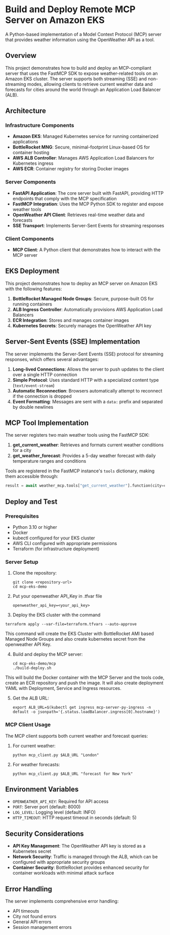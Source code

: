 # Build and Deploy Remote MCP Server on Amazon EKS

A Python-based implementation of a Model Context Protocol (MCP) server that provides weather information using the OpenWeather API as a tool.

## Overview

This project demonstrates how to build and deploy an MCP-compliant server that uses the FastMCP SDK to expose weather-related tools on an Amazon EKS cluster. The server supports both streaming (SSE) and non-streaming modes, allowing clients to retrieve current weather data and forecasts for cities around the world through an Application Load Balancer (ALB).

## Architecture

### Infrastructure Components

- **Amazon EKS**: Managed Kubernetes service for running containerized applications
- **BottleRocket MNG**: Secure, minimal-footprint Linux-based OS for container hosting
- **AWS ALB Controller**: Manages AWS Application Load Balancers for Kubernetes ingress
- **AWS ECR**: Container registry for storing Docker images

### Server Components

- **FastAPI Application**: The core server built with FastAPI, providing HTTP endpoints that comply with the MCP specification
- **FastMCP Integration**: Uses the MCP Python SDK to register and expose weather tools
- **OpenWeather API Client**: Retrieves real-time weather data and forecasts
- **SSE Transport**: Implements Server-Sent Events for streaming responses

### Client Components

- **MCP Client**: A Python client that demonstrates how to interact with the MCP server

## EKS Deployment

This project demonstrates how to deploy an MCP server on Amazon EKS with the following features:

1. **BottleRocket Managed Node Groups**: Secure, purpose-built OS for running containers
2. **ALB Ingress Controller**: Automatically provisions AWS Application Load Balancers
3. **ECR Integration**: Stores and manages container images
4. **Kubernetes Secrets**: Securely manages the OpenWeather API key

## Server-Sent Events (SSE) Implementation

The server implements the Server-Sent Events (SSE) protocol for streaming responses, which offers several advantages:

1. **Long-lived Connections**: Allows the server to push updates to the client over a single HTTP connection
2. **Simple Protocol**: Uses standard HTTP with a specialized content type (`text/event-stream`)
3. **Automatic Reconnection**: Browsers automatically attempt to reconnect if the connection is dropped
4. **Event Formatting**: Messages are sent with a `data:` prefix and separated by double newlines

## MCP Tool Implementation

The server registers two main weather tools using the FastMCP SDK:

1. **get_current_weather**: Retrieves and formats current weather conditions for a city
2. **get_weather_forecast**: Provides a 5-day weather forecast with daily temperature ranges and conditions

Tools are registered in the FastMCP instance's `tools` dictionary, making them accessible through:

```python
result = await weather_mcp.tools["get_current_weather"].function(city=city)
```

## Deploy and Test

### Prerequisites

- Python 3.10 or higher
- Docker
- kubectl configured for your EKS cluster
- AWS CLI configured with appropriate permissions
- Terraform (for infrastructure deployment)

### Server Setup

1. Clone the repository:
   ```
   git clone <repository-url>
   cd mcp-eks-demo
   ```
2. Put your openweather API_Key in .tfvar file
   
   ```
   openweather_api_key=<your_api_key>
   ```   

3. Deploy the EKS cluster with the command

```
terraform apply --var-file=terraform.tfvars --auto-approve
```

This command will create the EKS Cluster with BottleRocket AMI based Managed Node Groups and also create kubernetes secret from the openweather API Key.

4. Build and deploy the MCP server:
   ```
   cd mcp-eks-demo/mcp
   ./build-deploy.sh
   ```
This will build the Docker container with the MCP Server and the tools code, create an ECR repository and push the image. It will also create deployment YAML with Deployment, Service and Ingress resources.


5. Get the ALB URL:
   ```
   export ALB_URL=$(kubectl get ingress mcp-server-py-ingress -n default -o jsonpath='{.status.loadBalancer.ingress[0].hostname}')
   ```

### MCP Client Usage

The MCP client supports both current weather and forecast queries:

1. For current weather:
   ```
   python mcp_client.py $ALB_URL "London"
   ```

2. For weather forecasts:
   ```
   python mcp_client.py $ALB_URL "forecast for New York"
   ```

## Environment Variables

- `OPENWEATHER_API_KEY`: Required for API access
- `PORT`: Server port (default: 8000)
- `LOG_LEVEL`: Logging level (default: INFO)
- `HTTP_TIMEOUT`: HTTP request timeout in seconds (default: 5)

## Security Considerations

- **API Key Management**: The OpenWeather API key is stored as a Kubernetes secret
- **Network Security**: Traffic is managed through the ALB, which can be configured with appropriate security groups
- **Container Security**: BottleRocket provides enhanced security for container workloads with minimal attack surface

## Error Handling

The server implements comprehensive error handling:

- API timeouts
- City not found errors
- General API errors
- Session management errors
